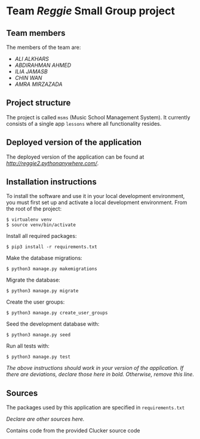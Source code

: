 # Team *Reggie* Small Group project

## Team members
The members of the team are:
- *ALI ALKHARS*
- *ABDIRAHMAN AHMED*
- *ILIA JAMASB*
- *CHIN WAN*
- *AMRA MIRZAZADA*

## Project structure
The project is called `msms` (Music School Management System).  It currently consists of a single app `lessons` where all functionality resides.

## Deployed version of the application
The deployed version of the application can be found at *<http://reggie2.pythonanywhere.com/>*.

## Installation instructions
To install the software and use it in your local development environment, you must first set up and activate a local development environment.  From the root of the project:

```
$ virtualenv venv
$ source venv/bin/activate
```

Install all required packages:

```
$ pip3 install -r requirements.txt
```
Make the database migrations:

```
$ python3 manage.py makemigrations
```

Migrate the database:

```
$ python3 manage.py migrate
```

Create the user groups:

```
$ python3 manage.py create_user_groups
```

Seed the development database with:

```
$ python3 manage.py seed
```

Run all tests with:
```
$ python3 manage.py test
```

*The above instructions should work in your version of the application.  If there are deviations, declare those here in bold.  Otherwise, remove this line.*

## Sources
The packages used by this application are specified in `requirements.txt`

*Declare are other sources here.*

Contains code from the provided Clucker source code
